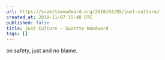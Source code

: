 ```yaml
---
url: https://suzettewoodward.org/2018/03/05/just-culture/
created_at: 2019-11-07 15:48 UTC
published: false
title: Just Culture – Suzette Woodward
tags: []
---
```


on safety, just and no blame.

